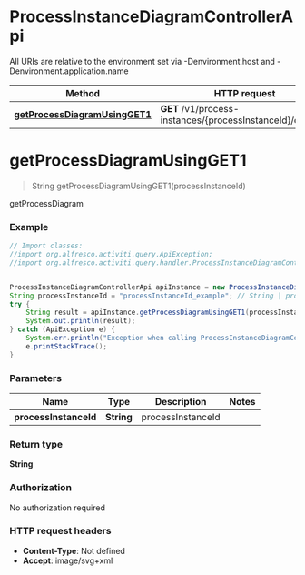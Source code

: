 # ProcessInstanceDiagramControllerApi

All URIs are relative to the environment set via -Denvironment.host and -Denvironment.application.name

Method | HTTP request | Description
------------- | ------------- | -------------
[**getProcessDiagramUsingGET1**](ProcessInstanceDiagramControllerApi.md#getProcessDiagramUsingGET1) | **GET** /v1/process-instances/{processInstanceId}/diagram | getProcessDiagram

<a name="getProcessDiagramUsingGET1"></a>
# **getProcessDiagramUsingGET1**
> String getProcessDiagramUsingGET1(processInstanceId)

getProcessDiagram

### Example
```java
// Import classes:
//import org.alfresco.activiti.query.ApiException;
//import org.alfresco.activiti.query.handler.ProcessInstanceDiagramControllerApi;


ProcessInstanceDiagramControllerApi apiInstance = new ProcessInstanceDiagramControllerApi();
String processInstanceId = "processInstanceId_example"; // String | processInstanceId
try {
    String result = apiInstance.getProcessDiagramUsingGET1(processInstanceId);
    System.out.println(result);
} catch (ApiException e) {
    System.err.println("Exception when calling ProcessInstanceDiagramControllerApi#getProcessDiagramUsingGET1");
    e.printStackTrace();
}
```

### Parameters

Name | Type | Description  | Notes
------------- | ------------- | ------------- | -------------
 **processInstanceId** | **String**| processInstanceId |

### Return type

**String**

### Authorization

No authorization required

### HTTP request headers

 - **Content-Type**: Not defined
 - **Accept**: image/svg+xml

